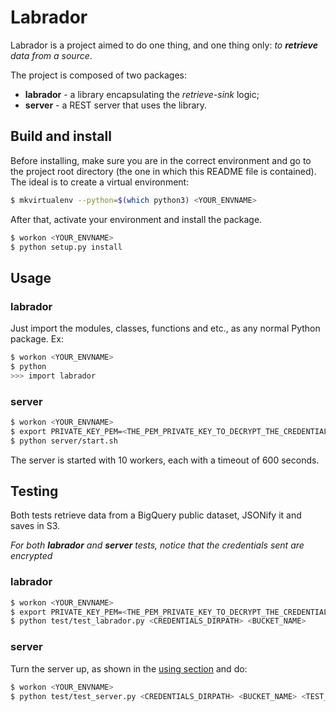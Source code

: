 # Labrador

Labrador is a project aimed to do one thing, and one thing only: *to **retrieve** data from a source*.

The project is composed of two packages:

- **labrador** - a library encapsulating the *retrieve-sink* logic;
- **server** - a REST server that uses the library.


## Build and install

Before installing, make sure you are in the correct environment and go to the project root directory (the one in which this README file is contained). The ideal is to create a virtual environment:

```bash
$ mkvirtualenv --python=$(which python3) <YOUR_ENVNAME>
```

After that, activate your environment and install the package.

```bash
$ workon <YOUR_ENVNAME>
$ python setup.py install
```


## Usage

### labrador

Just import the modules, classes, functions and etc., as any normal Python package. Ex:

```bash
$ workon <YOUR_ENVNAME>
$ python
>>> import labrador
```

### server

```bash
$ workon <YOUR_ENVNAME>
$ export PRIVATE_KEY_PEM=<THE_PEM_PRIVATE_KEY_TO_DECRYPT_THE_CREDENTIALS>
$ python server/start.sh
```

The server is started with 10 workers, each with a timeout of 600 seconds.


## Testing

Both tests retrieve data from a BigQuery public dataset, JSONify it and saves in S3.

*For both **labrador** and **server** tests, notice that the credentials sent are encrypted*

### labrador

```bash
$ workon <YOUR_ENVNAME>
$ export PRIVATE_KEY_PEM=<THE_PEM_PRIVATE_KEY_TO_DECRYPT_THE_CREDENTIALS>
$ python test/test_labrador.py <CREDENTIALS_DIRPATH> <BUCKET_NAME>
```

### server

Turn the server up, as shown in the [using section](#server) and do:

```bash
$ workon <YOUR_ENVNAME>
$ python test/test_server.py <CREDENTIALS_DIRPATH> <BUCKET_NAME> <TEST_ID>
```

